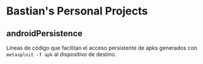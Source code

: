 # Bastian's Personal Projects
## androidPersistence

Líneas de código que facilitan el acceso persistente de apks generados con `metasploit -f apk` al dispositivo de destino.